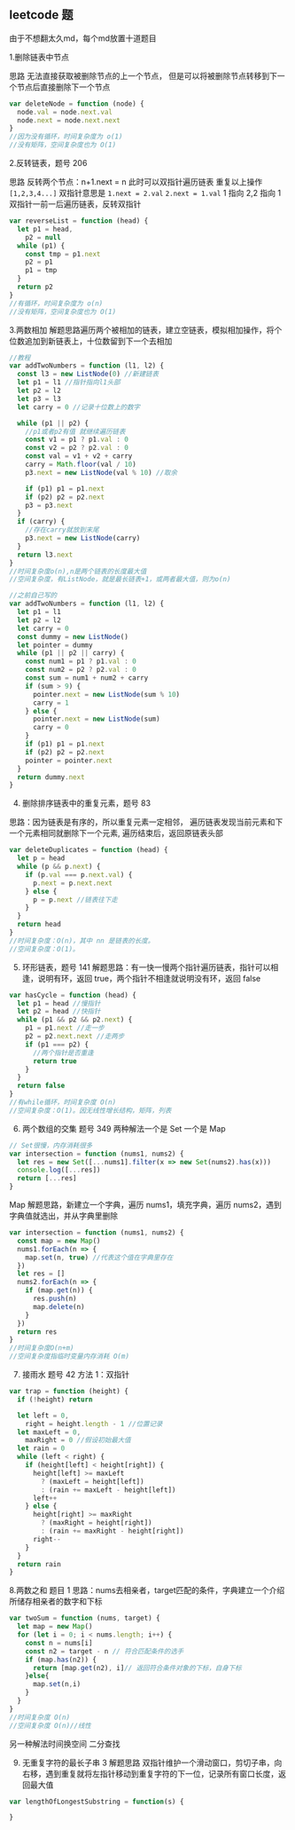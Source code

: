 ## leetcode 题
由于不想翻太久md，每个md放置十道题目

1.删除链表中节点

思路 无法直接获取被删除节点的上一个节点，
但是可以将被删除节点转移到下一个节点后直接删除下一个节点

```js
var deleteNode = function (node) {
  node.val = node.next.val
  node.next = node.next.next
}
//因为没有循环，时间复杂度为 o(1)
//没有矩阵，空间复杂度也为 O(1)
```

2.反转链表，题号 206

思路 反转两个节点：n+1.next = n
此时可以双指针遍历链表 重复以上操作
`[1,2,3,4...]`
双指针意思是
`1.next = 2.val`
`2.next = 1.val`
1 指向 2,2 指向 1
双指针一前一后遍历链表，反转双指针

```js
var reverseList = function (head) {
  let p1 = head,
    p2 = null
  while (p1) {
    const tmp = p1.next
    p2 = p1
    p1 = tmp
  }
  return p2
}
//有循环，时间复杂度为 o(n)
//没有矩阵，空间复杂度也为 O(1)
```

3.两数相加
解题思路遍历两个被相加的链表，建立空链表，模拟相加操作，将个位数追加到新链表上，十位数留到下一个去相加

```js
//教程
var addTwoNumbers = function (l1, l2) {
  const l3 = new ListNode(0) //新建链表
  let p1 = l1 //指针指向l1头部
  let p2 = l2
  let p3 = l3
  let carry = 0 //记录十位数上的数字

  while (p1 || p2) {
    //p1或者p2有值 就继续遍历链表
    const v1 = p1 ? p1.val : 0
    const v2 = p2 ? p2.val : 0
    const val = v1 + v2 + carry
    carry = Math.floor(val / 10)
    p3.next = new ListNode(val % 10) //取余

    if (p1) p1 = p1.next
    if (p2) p2 = p2.next
    p3 = p3.next
  }
  if (carry) {
    //存在carry就放到末尾
    p3.next = new ListNode(carry)
  }
  return l3.next
}
//时间复杂度o(n),n是两个链表的长度最大值
//空间复杂度，有ListNode，就是最长链表+1，或两者最大值，则为o(n)
```

```js
//之前自己写的
var addTwoNumbers = function (l1, l2) {
  let p1 = l1
  let p2 = l2
  let carry = 0
  const dummy = new ListNode()
  let pointer = dummy
  while (p1 || p2 || carry) {
    const num1 = p1 ? p1.val : 0
    const num2 = p2 ? p2.val : 0
    const sum = num1 + num2 + carry
    if (sum > 9) {
      pointer.next = new ListNode(sum % 10)
      carry = 1
    } else {
      pointer.next = new ListNode(sum)
      carry = 0
    }
    if (p1) p1 = p1.next
    if (p2) p2 = p2.next
    pointer = pointer.next
  }
  return dummy.next
}
```

4. 删除排序链表中的重复元素，题号 83

思路：因为链表是有序的，所以重复元素一定相邻，
遍历链表发现当前元素和下一个元素相同就删除下一个元素,
遍历结束后，返回原链表头部

```js
var deleteDuplicates = function (head) {
  let p = head
  while (p && p.next) {
    if (p.val === p.next.val) {
      p.next = p.next.next
    } else {
      p = p.next //链表往下走
    }
  }
  return head
}
//时间复杂度：O(n)，其中 nn 是链表的长度。
//空间复杂度：O(1)。
```

5. 环形链表，题号 141
   解题思路：有一快一慢两个指针遍历链表，指针可以相逢，说明有环，返回 true，两个指针不相逢就说明没有环，返回 false

```js
var hasCycle = function (head) {
  let p1 = head //慢指针
  let p2 = head //快指针
  while (p1 && p2 && p2.next) {
    p1 = p1.next //走一步
    p2 = p2.next.next //走两步
    if (p1 === p2) {
      //两个指针是否重逢
      return true
    }
  }
  return false
}
//有while循环，时间复杂度 O(n)
//空间复杂度：O(1)。因无线性增长结构，矩阵，列表
```

6. 两个数组的交集 题号 349
   两种解法一个是 Set 一个是 Map

```js
// Set很慢，内存消耗很多
var intersection = function (nums1, nums2) {
  let res = new Set([...nums1].filter(x => new Set(nums2).has(x)))
  console.log([...res])
  return [...res]
}
```

Map 解题思路，新建立一个字典，遍历 nums1，填充字典，遍历 nums2，遇到字典值就选出，并从字典里删除

```js
var intersection = function (nums1, nums2) {
  const map = new Map()
  nums1.forEach(n => {
    map.set(n, true) //代表这个值在字典里存在
  })
  let res = []
  nums2.forEach(n => {
    if (map.get(n)) {
      res.push(n)
      map.delete(n)
    }
  })
  return res
}
//时间复杂度O(n+m)
//空间复杂度指临时变量内存消耗 O(m)
```

7. 接雨水 题号 42
   方法 1：双指针

```js
var trap = function (height) {
  if (!height) return

  let left = 0,
    right = height.length - 1 //位置记录
  let maxLeft = 0,
    maxRight = 0 //假设初始最大值
  let rain = 0
  while (left < right) {
    if (height[left] < height[right]) {
      height[left] >= maxLeft
        ? (maxLeft = height[left])
        : (rain += maxLeft - height[left])
      left++
    } else {
      height[right] >= maxRight
        ? (maxRight = height[right])
        : (rain += maxRight - height[right])
      right--
    }
  }
  return rain
}
```

8.两数之和 题目 1
思路：nums去相亲者，target匹配的条件，字典建立一个介绍所储存相亲者的数字和下标

```js
var twoSum = function (nums, target) {
  let map = new Map()
  for (let i = 0; i < nums.length; i++) {
    const n = nums[i]
    const n2 = target - n // 符合匹配条件的选手
    if (map.has(n2)) {
      return [map.get(n2), i]// 返回符合条件对象的下标，自身下标
    }else{
      map.set(n,i)
    }
  }
}
//时间复杂度 O(n)
//空间复杂度 O(n)//线性
```
另一种解法时间换空间 二分查找

9. 无重复字符的最长子串 3
解题思路 双指针维护一个滑动窗口，剪切子串，向右移，遇到重复就将左指针移动到重复字符的下一位，记录所有窗口长度，返回最大值
```js
var lengthOfLongestSubstring = function(s) {

}
```
